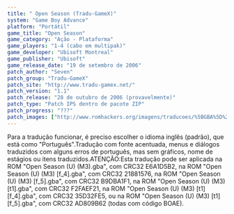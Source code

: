 ```yaml
---
title: " Open Season (Tradu-GameX)"
system: "Game Boy Advance"
platform: "Portátil"
game_title: "Open Season"
game_category: "Ação - Plataforma"
game_players: "1-4 (cabo em multipak)"
game_developer: "Ubisoft Montreal"
game_publisher: "Ubisoft"
game_release_date: "19 de setembro de 2006"
patch_author: "Seven"
patch_group: "Tradu-GameX"
patch_site: "http://www.tradu-gamex.net/"
patch_version: "1.1"
patch_release: "28 de outubro de 2006 (provavelmente)"
patch_type: "Patch IPS dentro de pacote ZIP"
patch_progress: "???"
patch_images: ["http://www.romhackers.org/imagens/traducoes/%5BGBA%5D%20Open%20Season%20-%20Tradu-GameX%20-%201.png","http://www.romhackers.org/imagens/traducoes/%5BGBA%5D%20Open%20Season%20-%20Tradu-GameX%20-%202.png","http://www.romhackers.org/imagens/traducoes/%5BGBA%5D%20Open%20Season%20-%20Tradu-GameX%20-%203.png"]
---
```

Para a tradução funcionar, é preciso escolher o idioma inglês (padrão), que está como "Português".Tradução com fonte acentuada, menus e diálogos traduzidos com alguns erros de português, mas sem gráficos, nome de estágios ou itens traduzidos.ATENÇÃO:Esta tradução pode ser aplicada na ROM "Open Season (U) (M3).gba", com CRC32 E6A1D5B2, na ROM "Open Season (U) (M3) [f_4].gba", com CRC32 21881576, na ROM "Open Season (U) (M3) [f_5].gba", com CRC32 B9DBA1F1, na ROM "Open Season (U) (M3) [t1].gba", com CRC32 F2FAEF21, na ROM "Open Season (U) (M3) [t1][f_4].gba", com CRC32 35D32FE5, ou na ROM "Open Season (U) (M3) [t1][f_5].gba", com CRC32 AD809B62 (todas com código BOAE).